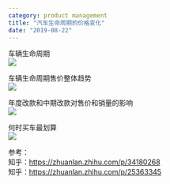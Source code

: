 ```yaml
---
category: product management
title: "汽车生命周期的价格变化"
date: "2019-08-22"
---
```


车辆生命周期  
![](https://goooooouwa.fun:8143/static/images/laThYoR.jpg)

车辆生命周期售价整体趋势  
![](https://goooooouwa.fun:8143/static/images/4d3pHD2.jpg)

年度改款和中期改款对售价和销量的影响  
![](https://goooooouwa.fun:8143/static/images/kp8CMK2.jpg)

何时买车最划算  
![](https://goooooouwa.fun:8143/static/images/rw3TKDG.jpg)

参考：  
知乎：https://zhuanlan.zhihu.com/p/34180268  
知乎：https://zhuanlan.zhihu.com/p/25363345
